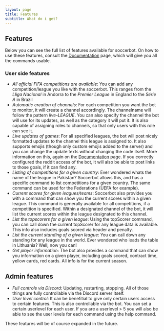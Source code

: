 ```yaml
---
layout: page
title: Features
subtitle: What do i get?
---
```

## Features

Below you can see the full list of features available for soccerbot.
On how to use these features, consult the [Documentation](documentation.md)
page, which will give you all the commands usable.

### User side features
* _All official FIFA competitions are available_: You can add any
competition/league you like with the soccerbot. This ranges from the
_Lliga Nacional_ in Andorra to the _Premier League_ in England to
the _Série A_ in Brazil
* _Automatic creation of channels_: For each competition you want
the bot to monitor, it will create a channel accordingly. The
channelname will follow the pattern _live-LEAGUE_. You can also
specify the channel the bot will use for its updates, as well as
the category it will put it. It is also capable of assigning roles
to channels, so that only users with this role can see it.
* _Live updates of games_: For all specified leagues, the bot will
post nicely formatted updates to the channel this league is assigned
to. It also supports emojis (though only custom emojis added to the
server) and you can change the update texts without changing the code
itself. More information on this, again on the [Documentation](documentation.md)
page. If you correctly configured the reddit access of the bot, it will
also be able to post links to those goals, if it can find any.
* _Listing of competitions for a given country_: Ever wondered
whats the name of the league in Pakistan? Soccerbot allows this,
and has a specific command to list competitions for a given country.
The same command can be used for the Federations (UEFA for example).
* _Current scores for given leagues/teams_: Soccerbot also provides
you with a command that can show you the current scores within a given
league. This command is generally available for all competitions, if
a competition is specified. Within a designated channel of the bot, it
will list the current scores within the league designated to this channel.
* _List the topscorers for a given league_: Using the topScorer command,
you can call down the current topScorer for any league data is available.
This info also includes goals scored via header and penalty.
* _List the current standing of a given league_: You can call down
any standing for any league in the world. Ever wondered who leads the
table in Lithuania? Well, now you can!
* _Get player information_: The bot also provides a command that can show
you information on a given player, including goals scored, contract time,
yellow cards, red cards. All info is for the current season.

## Admin features
* _Full controls via Discord_: Updating, restarting, stopping. All of
those things are fully controllable via the Discord server itself.
* _User level control_: It can be benefitial to give only certain users
access to certain features. This is also controllable via the bot. You
can set a certain userlevel for each user. If you are a userlevel > 5
you will also be able to see the user levels for each command using
the help command.

These features will be of course expanded in the future.




